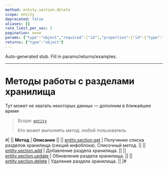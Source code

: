 ```yaml
---
method: entity.section.delete
scope: entity
deprecated: false
aliases: []
rate_limit_per_sec: 2
pagination: none
params: {"type":"object","required":["id"],"properties":{"id":{"type":"integer"}}}
returns: {"type":"object"}
---
```


Auto-generated stub. Fill in params/returns/examples.

---

# Методы работы с разделами хранилища



Тут может не хватать некоторых данных — дополним в ближайшее время



> Scope: [`entity`](../../scopes/permissions.md)
>
> Кто может выполнять метод: любой пользователь

#|
|| **Метод** | **Описание** ||
|| [entity.section.get](./entity-section-get.md) | Получение списка разделов хранилища (секций инфоблока). Списочный метод. ||
|| [entity.section.add](./entity-section-add.md) | Добавление раздела хранилища. ||
|| [entity.section.update](./entity-section-update.md) | Обновление раздела хранилища. ||
|| [entity.section.delete](./entity-section-delete.md) | Удаление раздела хранилища. ||
|#
